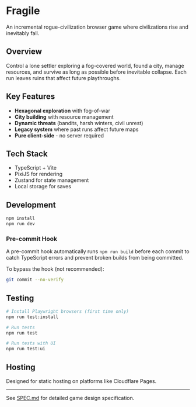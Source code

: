 # Fragile

An incremental rogue-civilization browser game where civilizations rise and inevitably fall.

## Overview

Control a lone settler exploring a fog-covered world, found a city, manage resources, and survive as long as possible before inevitable collapse. Each run leaves ruins that affect future playthroughs.

## Key Features

- **Hexagonal exploration** with fog-of-war
- **City building** with resource management
- **Dynamic threats** (bandits, harsh winters, civil unrest)
- **Legacy system** where past runs affect future maps
- **Pure client-side** - no server required

## Tech Stack

- TypeScript + Vite
- PixiJS for rendering
- Zustand for state management
- Local storage for saves

## Development

```bash
npm install
npm run dev
```

### Pre-commit Hook

A pre-commit hook automatically runs `npm run build` before each commit to catch TypeScript errors and prevent broken builds from being committed.

To bypass the hook (not recommended):
```bash
git commit --no-verify
```

## Testing

```bash
# Install Playwright browsers (first time only)
npm run test:install

# Run tests
npm run test

# Run tests with UI
npm run test:ui
```

## Hosting

Designed for static hosting on platforms like Cloudflare Pages.

---

See [SPEC.md](./SPEC.md) for detailed game design specification.